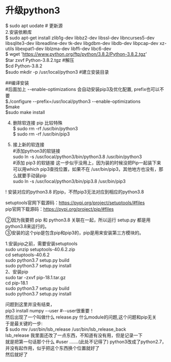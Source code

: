 # 升级python3
$ sudo apt uodate   # 更新源  
2.安装依赖库  
$ sudo apt-get install zlib1g-dev libbz2-dev libssl-dev libncurses5-dev libsqlite3-dev libreadline-dev tk-dev libgdbm-dev libdb-dev libpcap-dev xz-utils libexpat1-dev liblzma-dev libffi-dev libc6-dev    
$ wget 'https://www.python.org/ftp/python/3.8.2/Python-3.8.2.tgz'  
$tar zxvf Python-3.8.2.tgz #解压  
$cd Python-3.8.2  
$sudo mkdir -p /usr/local/python3 #建立安装目录  

##编译安装  
#后面加上 --enable-optimizations 会自动安装pip3及优化配置, prefix也可以不要  
$./configure --prefix=/usr/local/python3  --enable-optimizations  
$make  
$sudo make install  

4. 删除软连接 pip 比较特殊  
$ sudo rm -rf /usr/bin/python3  
$ sudo rm -rf /usr/bin/pip3  

5. 接上新的软连接  
#添加python3的软链接  
sudo ln -s /usr/local/python3/bin/python3.8 /usr/bin/python3  
#添加 pip3 的软链接 这一步似乎没用上，因为装的时候没把Pip一起装下来   可以用which pip3查找位置，如果不在 /usr/bin/pip3，其他地方也没有，那么就要手动装pip  
sudo ln -s /usr/local/python3/bin/pip3.8 /usr/bin/pip3  

! 安装对应的python3.8 的pip，不然pip3无法对应到相应的python3.8  

setuptools官网下载源码：https://pypi.org/project/setuptools/#files  
pip官网下载源码：https://pypi.org/project/pip/#files  

②因为我要把 pip 和 python3.8 关联在一起，所以运行 setup.py 都是用python3.8来运行的。  
③安装的这个pip是包含pip和pip3的，pip是用来安装第三方模块的。  

1.安装pip之前，需要安装setuptools  
sudo unzip setuptools-40.6.2.zip  
cd setuptools-40.6.2  
sudo python3.7 setup.py build  
sudo python3.7 setup.py install  
2、安装pip  
sudo tar -zxvf pip-18.1.tar.gz  
cd pip-18.1  
sudo python3.7 setup.py build  
sudo python3.7 setup.py install  
  
问题到这里并没有结束，  
pip3 install numpy --user    #--user很重要！  
然后出现了一个叫做什么  release.py 什么module的问题,这个问题和pip无关  
于是最关键的一步:  
$ sudo mv /usr/bin/lsb_release /usr/bin/lsb_release_back  
lsb_release 我里面还改了一点东西，不知道有没有用，但是记录一下  
就是把第一句话那个什么 #user .......(此处不记得了) python3改成了python2.7，并没有起作用，似乎把这个东西换个位置就好了  
然后就好了
